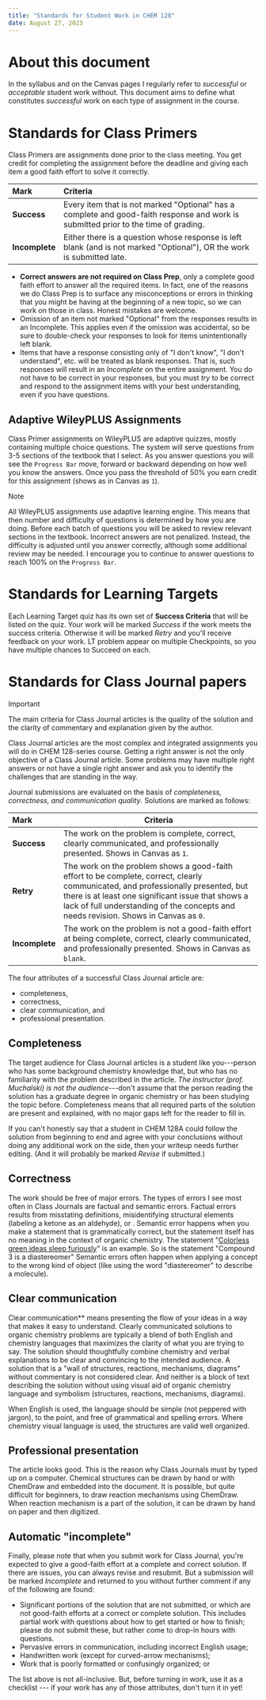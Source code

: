 ```yaml
---
title: "Standards for Student Work in CHEM 128"
date: August 27, 2023
---
```


# About this document

In the syllabus and on the Canvas pages I regularly refer to *successful* or *acceptable* student work without. This document aims to define what constitutes _successful_ work on each type of assignment in the course. 

# Standards for Class Primers

Class Primers are assignments done prior to the class meeting. You get credit for completing the assignment before the deadline and giving each item a good faith effort to solve it correctly. 

|    Mark    |                                                                   Criteria                                                                    |
| :-------- | :------------------------------------------------------------------------------------------------------------------------------------------- |
|  **Success**  | Every item that is not marked "Optional" has a complete and good-faith response and work is submitted prior to the time of grading. |
| **Incomplete** |   Either there is a question whose response is left blank (and is not marked "Optional"), OR the work is submitted late. |

- **Correct answers are not required on Class Prep**, only a complete good faith effort to answer all the required items. In fact, one of the reasons we do Class Prep is to surface any misconceptions or errors in thinking that you might be having at the beginning of a new topic, so we can work on those in class. Honest mistakes are welcome.
- Omission of an item not marked "Optional" from the responses results in an Incomplete. This applies even if the omission was accidental, so be sure to double-check your responses to look for items unintentionally left blank. 
- Items that have a response consisting only of "I don't know", "I don't understand", etc. will be treated as blank responses. That is, such responses will result in an *Incomplete* on the entire assignment. You do not have to be correct in your responses, but you must *try* to be correct and respond to the assignment items with your best understanding, even if you have questions. 

## Adaptive WileyPLUS Assignments

Class Primer assignments on WileyPLUS are adaptive quizzes, mostly containing multiple choice questions. The system will serve questions from 3-5 sections of the textbook that I select. As you answer questions you will see the `Progress Bar` move, forward or backward depending on how well you know the answers. Once you pass the threshold of 50% you earn credit for this assignment (shows as in Canvas as `1`). 

>[!NOTE]
>All WileyPLUS assignments use adaptive learning engine. This means that then number and difficulty of questions is determined by how you are doing. Before each batch of questions you will be asked to review relevant sections in the textbook. Incorrect answers are not penalized. Instead, the difficulty is adjusted until you answer correctly, although some additional review may be needed. I encourage you to continue to answer questions to reach 100% on the `Progress Bar`. 

# Standards for Learning Targets

Each Learning Target quiz has its own set of **Success Criteria** that will be listed on the quiz. Your work will be marked *Success* if the work meets the success criteria. Otherwise it will be marked *Retry* and you'll receive feedback on your work. LT problem appear on multiple Checkpoints, so you have multiple chances to Succeed on each.

# Standards for Class Journal papers

>[!IMPORTANT]
>The main criteria for Class Journal articles is the quality of the solution and the clarity of commentary and explanation given by the author.

Class Journal articles are the most complex and integrated assignments you will do in CHEM 128-series course. Getting a right answer is not the only objective of a Class Journal article. Some problems may have multiple right answers or not have a single right answer and ask you to identify the challenges that are standing in the way. 

Journal submissions are evaluated on the basis of *completeness, correctness, and communication quality*. Solutions are marked as follows:

|      Mark      | Criteria                                                                                                                                                                                                                             |
| :------------ | ------------------------------------------------------------------------------------------------------------------------------------------------------------------------------------------------------------------------------------ |
|  **Success**   | The work on the problem is complete, correct, clearly communicated, and professionally presented. Shows in Canvas as `1`. |
|   **Retry**    | The work on the problem shows a good-faith effort to be complete, correct, clearly communicated, and professionally presented, but there is at least one significant issue that shows a lack of full understanding of the concepts and needs revision. Shows in Canvas as `0`. |
| **Incomplete** | The work on the problem is not a good-faith effort at being complete, correct, clearly communicated, and professionally presented. Shows in Canvas as `blank`. |

The four attributes of a successful Class Journal article are: 

- completeness,
- correctness,
- clear communication, and 
- professional presentation. 

## Completeness

The target audience for Class Journal articles is a student like you---person who has some background chemistry knowledge that, but who has no familiarity with the problem described in the article. *The instructor (prof. Muchalski) is not the audience*---don't assume that the person reading the solution has a graduate degree in organic chemistry or has been studying the topic before. Completeness means that all required parts of the solution are present and explained, with no major gaps left for the reader to fill in. 

If you can't honestly say that a student in CHEM 128A could follow the solution from beginning to end and agree with your conclusions without doing any additional work on the side, then your writeup needs further editing. (And it will probably be marked *Revise* if submitted.)

## Correctness

The work should be free of major errors. The types of errors I see most often in Class Journals are factual and semantic errors. Factual errors results from misstating definitions, misidentifying structural elements (labeling a ketone as an aldehyde), or . Semantic error happens when you make a statement that is grammatically correct, but the statement itself has no meaning in the context of organic chemistry. The statement "[Colorless green ideas sleep furiously](https://www.wikidoc.org/index.php/Colorless_green_ideas_sleep_furiously)" is an example. So is the statement "Compound 3 is a diastereomer" Semantic errors often happen when applying a concept to the wrong kind of object (like using the word "diastereomer" to describe a molecule). 

## Clear communication

Clear communication** means presenting the flow of your ideas in a way that makes it easy to understand. Clearly communicated solutions to organic chemistry problems are typically a blend of both English and chemistry languages that maximizes the clarity of what you are trying to say. The solution should thoughtfully combine chemistry and verbal explanations to be clear and convincing to the intended audience. A solution that is a "wall of structures, reactions, mechanisms, diagrams" without commentary is not considered clear. And neither is  a block of text describing the solution without using visual aid of organic chemistry language and symbolism (structures, reactions, mechanisms, diagrams). 

When English is used, the language should be simple (not peppered with jargon), to the point, and free of grammatical and spelling errors. Where chemistry visual language is used, the structures are valid well organized. 

## Professional presentation

The article looks good. This is the reason why Class Journals must by typed up on a computer. Chemical structures can be drawn by hand or with ChemDraw and embedded into the document. It is possible, but quite difficult for beginners, to draw reaction mechanisms using ChemDraw. When reaction mechanism is a part of the solution, it can be drawn by hand on paper and then digitized. 

## Automatic "incomplete"

Finally, please note that when you submit work for Class Journal, you're expected to give a good-faith effort at a complete and correct solution. If there are issues, you can always revise and resubmit. But a submission will be marked *Incomplete* and returned to you without further comment if any of the following are found:

- Significant portions of the solution that are not submitted, or which are not good-faith efforts at a correct or complete solution. This includes partial work with questions about how to get started or how to finish; please do not submit these, but rather come to drop-in hours with questions. 
- Pervasive errors in communication, including incorrect English usage;
- Handwritten work (except for curved-arrow mechanisms); 
- Work that is poorly formatted or confusingly organized; or

The list above is not all-inclusive. But, before turning in work, use it as a checklist --- if your work has any of those attributes, don't turn it in yet!